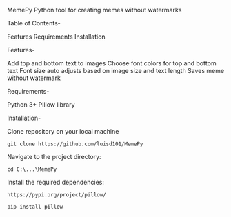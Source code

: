 MemePy
Python tool for creating memes without watermarks

Table of Contents-

Features
Requirements
Installation

Features-

Add top and bottom text to images
Choose font colors for top and bottom text
Font size auto adjusts based on image size and text length
Saves meme without watermark

Requirements-

Python 3+
Pillow library

Installation-

Clone repository on your local machine

	git clone https://github.com/luisd101/MemePy	

Navigate to the project directory:

	cd C:\...\MemePy

Install the required dependencies:

	https://pypi.org/project/pillow/

	pip install pillow
